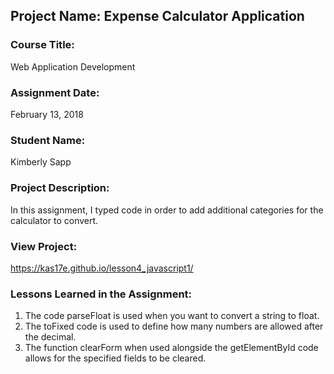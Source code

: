 ## Project Name:  Expense Calculator Application

### Course Title:
Web Application Development

### Assignment Date:  
February 13, 2018

### Student Name:  
Kimberly Sapp

### Project Description:
In this assignment, I typed code in order to add additional categories for the calculator to convert.

### View Project:
https://kas17e.github.io/lesson4_javascript1/

### Lessons Learned in the Assignment:
1. The code parseFloat is used when you want to convert a string to float.
2. The toFixed code is used to define how many numbers are allowed after the decimal.
3. The function clearForm when used alongside the getElementById code allows for the specified fields to be cleared.




